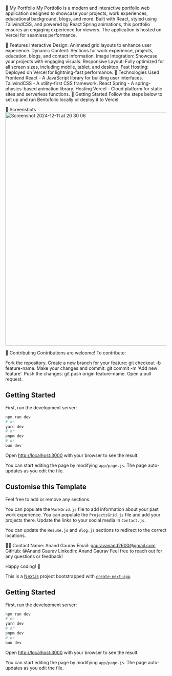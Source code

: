 🎨 My Portfoilo
My Portfolio is a modern and interactive portfolio web application designed to showcase your projects, work experiences, educational background, blogs, and more. Built with React, styled using TailwindCSS, and powered by React Spring animations, this portfolio ensures an engaging experience for viewers. The application is hosted on Vercel for seamless performance.

🌟 Features
Interactive Design: Animated grid layouts to enhance user experience.
Dynamic Content: Sections for work experience, projects, education, blogs, and contact information.
Image Integration: Showcase your projects with engaging visuals.
Responsive Layout: Fully optimized for all screen sizes, including mobile, tablet, and desktop.
Fast Hosting: Deployed on Vercel for lightning-fast performance.
🔧 Technologies Used
Frontend
React - A JavaScript library for building user interfaces.
TailwindCSS - A utility-first CSS framework.
React Spring - A spring-physics-based animation library.
Hosting
Vercel - Cloud platform for static sites and serverless functions.
🚀 Getting Started
Follow the steps below to set up and run Bentofolio locally or deploy it to Vercel.

📸 Screenshots
<img width="728" alt="Screenshot 2024-12-11 at 20 30 06" src="https://github.com/user-attachments/assets/6246080f-ae35-41eb-bc39-3666900042c0" />




🤝 Contributing
Contributions are welcome!
To contribute:

Fork the repository.
Create a new branch for your feature: git checkout -b feature-name.
Make your changes and commit: git commit -m 'Add new feature'.
Push the changes: git push origin feature-name.
Open a pull request.


## Getting Started

First, run the development server:

```bash
npm run dev
# or
yarn dev
# or
pnpm dev
# or
bun dev
```

Open [http://localhost:3000](http://localhost:3002) with your browser to see the result.

You can start editing the page by modifying `app/page.js`. The page auto-updates as you edit the file.

## Customise this Template

Feel free to add or remove any sections.

You can populate the `WorkGrid.js` file to add information about your past work experience.
You can populate the `ProjectsGrid.js` file and add your projects there.
Update the links to your social media in `Contact.js`.

You can update the `Resume.js` and `Blog.js` sections to redirect to the correct locations.

🙋‍♀️ Contact
Name: Anand Gaurav
Email: gauravanand2600@gmail.com
GitHub: @Anand Gaurav
LinkedIn: Anand Gaurav
Feel free to reach out for any questions or feedback!

Happy coding! 🚀

This is a [Next.js](https://nextjs.org/) project bootstrapped with [`create-next-app`](https://github.com/vercel/next.js/tree/canary/packages/create-next-app).

## Getting Started

First, run the development server:

```bash
npm run dev
# or
yarn dev
# or
pnpm dev
# or
bun dev
```

Open [http://localhost:3000](http://localhost:3000) with your browser to see the result.

You can start editing the page by modifying `app/page.js`. The page auto-updates as you edit the file.
